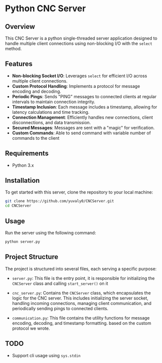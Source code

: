 # Python CNC Server

## Overview

This CNC Server is a python single-threaded server application designed to handle multiple client connections 
using non-blocking I/O with the `select` method.

## Features

- **Non-blocking Socket I/O**: Leverages `select` for efficient I/O across multiple client connections.
- **Custom Protocol Handling**: Implements a protocol for message encoding and decoding.
- **Periodic Pings**: Sends "PING" messages to connected clients at regular intervals to maintain connection integrity.
- **Timestamp Inclusion**: Each message includes a timestamp, allowing for latency calculations and time tracking.
- **Connection Management**: Efficiently handles new connections, client disconnections, and data transmission.
- **Secured Messages**: Messages are sent with a "magic" for verification.
- **Custom Commands**: Able to send command with variable number of commands to the client

## Requirements

- Python 3.x

## Installation

To get started with this server, clone the repository to your local machine:

```bash
git clone https://github.com/yuvaly0/CNCServer.git
cd CNCServer
```

## Usage

Run the server using the following command:

```bash
python server.py
```

## Project Structure

The project is structured into several files, each serving a specific purpose:

- `server.py`: This file is the entry point, it is responsible for initializing the `CNCServer` class and calling `start_server()` on it

- `cnc_server.py`: Contains the `CNCServer` class, which encapsulates the logic for the CNC server. This includes initializing the server socket, handling incoming connections, managing client communication, and periodically sending pings to connected clients.

- `communication.py`: This file contains the utility functions for message encoding, decoding, and timestamp formatting. based on the custom protocol we wrote.

## TODO
- Support cli usage using `sys.stdin`